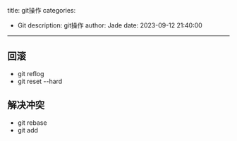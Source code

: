 title: git操作
categories:
  - Git
description: git操作
author: Jade
date: 2023-09-12 21:40:00
---

## 回滚
- git reflog
- git reset --hard

## 解决冲突
- git rebase
- git add